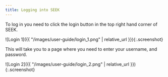 ```yaml
---
title: Logging into SEEK
---
```



To log in you need to click the login button in the top right hand corner of SEEK.

![Login 1]({{ "/images/user-guide/login_1.png" | relative_url }}){:.screenshot}

This will take you to a page where you need to enter your username, and password.

![Login 2]({{ "/images/user-guide/login_2.png" | relative_url }}){:.screenshot}
